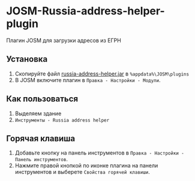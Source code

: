 # JOSM-Russia-address-helper-plugin
Плагин JOSM для загрузки адресов из ЕГРН

## Установка

1. Скопируйте файл [russia-address-helper.jar](https://github.com/De-Luxis/JOSM-Russia-address-helper-plugin/releases/download/0.1.0/russia-address-helper.jar) в `%appdata%\JOSM\plugins`
2. В JOSM включите плагин в `Правка - Настройки - Модули`. 

## Как пользоваться

1. Выделяем здание
2. `Инструменты - Russia address helper`

## Горячая клавиша

1. Добавьте кнопку на панель инструментов в  `Правка - Настройки - Панель инструментов`. 
2. Нажмите правой кнопкой по иконке плагина на панели инструментов и выберете `Свойства горячей клавиши`.
